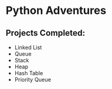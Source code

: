 # Python Adventures

## Projects Completed:

- Linked List
- Queue
- Stack
- Heap
- Hash Table
- Priority Queue
